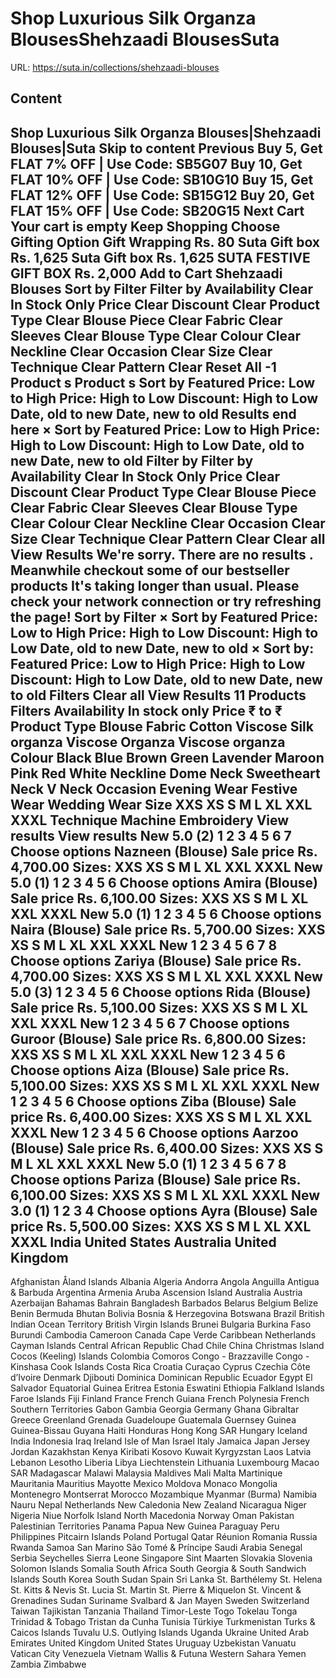 # Shop Luxurious Silk Organza BlousesShehzaadi BlousesSuta

URL: https://suta.in/collections/shehzaadi-blouses

## Content

Shop Luxurious Silk Organza Blouses|Shehzaadi Blouses|Suta
Skip to content
Previous
Buy 5, Get FLAT 7% OFF | Use Code: SB5G07
Buy 10, Get FLAT 10% OFF | Use Code: SB10G10
Buy 15, Get FLAT 12% OFF | Use Code: SB15G12
Buy 20, Get FLAT 15% OFF | Use Code: SB20G15
Next
Cart
Your cart is empty
Keep Shopping
Choose Gifting Option
Gift Wrapping
Rs. 80
Suta Gift box
Rs. 1,625
Suta Gift box
Rs. 1,625
SUTA FESTIVE GIFT BOX
Rs. 2,000
Add to Cart
Shehzaadi Blouses
Sort by
Filter
Filter by
Availability
Clear
In Stock Only
Price
Clear
Discount
Clear
Product Type
Clear
Blouse Piece
Clear
Fabric
Clear
Sleeves
Clear
Blouse Type
Clear
Colour
Clear
Neckline
Clear
Occasion
Clear
Size
Clear
Technique
Clear
Pattern
Clear
Reset All
-1
Product
s
Product
s
Sort by
Featured
Price: Low to High
Price: High to Low
Discount: High to Low
Date, old to new
Date, new to old
Results end here
×
Sort by
Featured
Price: Low to High
Price: High to Low
Discount: High to Low
Date, old to new
Date, new to old
Filter by
Filter by
Availability
Clear
In Stock Only
Price
Clear
Discount
Clear
Product Type
Clear
Blouse Piece
Clear
Fabric
Clear
Sleeves
Clear
Blouse Type
Clear
Colour
Clear
Neckline
Clear
Occasion
Clear
Size
Clear
Technique
Clear
Pattern
Clear
Clear all
View Results
We're sorry. There are no results
.
Meanwhile checkout some of our bestseller products
It's taking longer than usual. Please check your network connection or try refreshing the page!
Sort by
Filter
×
Sort by
Featured
Price: Low to High
Price: High to Low
Discount: High to Low
Date, old to new
Date, new to old
×
Sort by:
Featured
Price: Low to High
Price: High to Low
Discount: High to Low
Date, old to new
Date, new to old
Filters
Clear all
View Results
11 Products
Filters
Availability
In stock only
Price
₹
to
₹
Product Type
Blouse
Fabric
Cotton Viscose
Silk organza
Viscose Organza
Viscose organza
Colour
Black
Blue
Brown
Green
Lavender
Maroon
Pink
Red
White
Neckline
Dome Neck
Sweetheart Neck
V Neck
Occasion
Evening Wear
Festive Wear
Wedding Wear
Size
XXS
XS
S
M
L
XL
XXL
XXXL
Technique
Machine Embroidery
View results
View results
New
5.0
(2)
1
2
3
4
5
6
7
Choose options
Nazneen (Blouse)
Sale price
Rs. 4,700.00
Sizes:
XXS
XS
S
M
L
XL
XXL
XXXL
New
5.0
(1)
1
2
3
4
5
6
Choose options
Amira (Blouse)
Sale price
Rs. 6,100.00
Sizes:
XXS
XS
S
M
L
XL
XXL
XXXL
New
5.0
(1)
1
2
3
4
5
6
Choose options
Naira (Blouse)
Sale price
Rs. 5,700.00
Sizes:
XXS
XS
S
M
L
XL
XXL
XXXL
New
1
2
3
4
5
6
7
8
Choose options
Zariya (Blouse)
Sale price
Rs. 4,700.00
Sizes:
XXS
XS
S
M
L
XL
XXL
XXXL
New
5.0
(3)
1
2
3
4
5
6
Choose options
Rida (Blouse)
Sale price
Rs. 5,100.00
Sizes:
XXS
XS
S
M
L
XL
XXL
XXXL
New
1
2
3
4
5
6
7
Choose options
Guroor (Blouse)
Sale price
Rs. 6,800.00
Sizes:
XXS
XS
S
M
L
XL
XXL
XXXL
New
1
2
3
4
5
6
Choose options
Aiza (Blouse)
Sale price
Rs. 5,100.00
Sizes:
XXS
XS
S
M
L
XL
XXL
XXXL
New
1
2
3
4
5
6
Choose options
Ziba (Blouse)
Sale price
Rs. 6,400.00
Sizes:
XXS
XS
S
M
L
XL
XXL
XXXL
New
1
2
3
4
5
6
Choose options
Aarzoo (Blouse)
Sale price
Rs. 6,400.00
Sizes:
XXS
XS
S
M
L
XL
XXL
XXXL
New
5.0
(1)
1
2
3
4
5
6
7
8
Choose options
Pariza (Blouse)
Sale price
Rs. 6,100.00
Sizes:
XXS
XS
S
M
L
XL
XXL
XXXL
New
3.0
(1)
1
2
3
4
Choose options
Ayra (Blouse)
Sale price
Rs. 5,500.00
Sizes:
XXS
XS
S
M
L
XL
XXL
XXXL
India
United States
Australia
United Kingdom
---
Afghanistan
Åland Islands
Albania
Algeria
Andorra
Angola
Anguilla
Antigua & Barbuda
Argentina
Armenia
Aruba
Ascension Island
Australia
Austria
Azerbaijan
Bahamas
Bahrain
Bangladesh
Barbados
Belarus
Belgium
Belize
Benin
Bermuda
Bhutan
Bolivia
Bosnia & Herzegovina
Botswana
Brazil
British Indian Ocean Territory
British Virgin Islands
Brunei
Bulgaria
Burkina Faso
Burundi
Cambodia
Cameroon
Canada
Cape Verde
Caribbean Netherlands
Cayman Islands
Central African Republic
Chad
Chile
China
Christmas Island
Cocos (Keeling) Islands
Colombia
Comoros
Congo - Brazzaville
Congo - Kinshasa
Cook Islands
Costa Rica
Croatia
Curaçao
Cyprus
Czechia
Côte d’Ivoire
Denmark
Djibouti
Dominica
Dominican Republic
Ecuador
Egypt
El Salvador
Equatorial Guinea
Eritrea
Estonia
Eswatini
Ethiopia
Falkland Islands
Faroe Islands
Fiji
Finland
France
French Guiana
French Polynesia
French Southern Territories
Gabon
Gambia
Georgia
Germany
Ghana
Gibraltar
Greece
Greenland
Grenada
Guadeloupe
Guatemala
Guernsey
Guinea
Guinea-Bissau
Guyana
Haiti
Honduras
Hong Kong SAR
Hungary
Iceland
India
Indonesia
Iraq
Ireland
Isle of Man
Israel
Italy
Jamaica
Japan
Jersey
Jordan
Kazakhstan
Kenya
Kiribati
Kosovo
Kuwait
Kyrgyzstan
Laos
Latvia
Lebanon
Lesotho
Liberia
Libya
Liechtenstein
Lithuania
Luxembourg
Macao SAR
Madagascar
Malawi
Malaysia
Maldives
Mali
Malta
Martinique
Mauritania
Mauritius
Mayotte
Mexico
Moldova
Monaco
Mongolia
Montenegro
Montserrat
Morocco
Mozambique
Myanmar (Burma)
Namibia
Nauru
Nepal
Netherlands
New Caledonia
New Zealand
Nicaragua
Niger
Nigeria
Niue
Norfolk Island
North Macedonia
Norway
Oman
Pakistan
Palestinian Territories
Panama
Papua New Guinea
Paraguay
Peru
Philippines
Pitcairn Islands
Poland
Portugal
Qatar
Réunion
Romania
Russia
Rwanda
Samoa
San Marino
São Tomé & Príncipe
Saudi Arabia
Senegal
Serbia
Seychelles
Sierra Leone
Singapore
Sint Maarten
Slovakia
Slovenia
Solomon Islands
Somalia
South Africa
South Georgia & South Sandwich Islands
South Korea
South Sudan
Spain
Sri Lanka
St. Barthélemy
St. Helena
St. Kitts & Nevis
St. Lucia
St. Martin
St. Pierre & Miquelon
St. Vincent & Grenadines
Sudan
Suriname
Svalbard & Jan Mayen
Sweden
Switzerland
Taiwan
Tajikistan
Tanzania
Thailand
Timor-Leste
Togo
Tokelau
Tonga
Trinidad & Tobago
Tristan da Cunha
Tunisia
Türkiye
Turkmenistan
Turks & Caicos Islands
Tuvalu
U.S. Outlying Islands
Uganda
Ukraine
United Arab Emirates
United Kingdom
United States
Uruguay
Uzbekistan
Vanuatu
Vatican City
Venezuela
Vietnam
Wallis & Futuna
Western Sahara
Yemen
Zambia
Zimbabwe